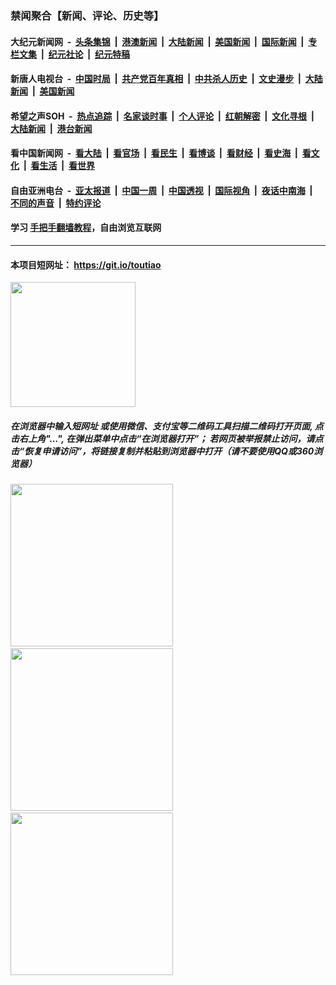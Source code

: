 ### 禁闻聚合【新闻、评论、历史等】

#### 大纪元新闻网 &nbsp;-&nbsp; [头条集锦](indexes/E头条集锦.md?t=02060822) &nbsp;|&nbsp; [港澳新闻](indexes/E港澳新闻.md?t=02060822)  &nbsp;|&nbsp; [大陆新闻](indexes/E大陆新闻.md?t=02060822) &nbsp;|&nbsp; [美国新闻](indexes/E美国新闻.md?t=02060822) &nbsp;|&nbsp; [国际新闻](indexes/E国际新闻.md?t=02060822) &nbsp;|&nbsp; [专栏文集](indexes/E专栏文集.md?t=02060822) &nbsp;|&nbsp; [纪元社论](indexes/E纪元社论.md?t=02060822) &nbsp;|&nbsp; [纪元特稿](indexes/E纪元特稿.md?t=02060822) 

#### 新唐人电视台 &nbsp;-&nbsp; [中国时局](indexes/N中国时局.md?t=02060822) &nbsp;|&nbsp; [共产党百年真相](indexes/N共产党百年真相.md?t=02060822) &nbsp;|&nbsp; [中共杀人历史](indexes/N中共杀人历史.md?t=02060822) &nbsp;|&nbsp; [文史漫步](indexes/N文史漫步.md?t=02060822) &nbsp;|&nbsp; [大陆新闻](indexes/N大陆新闻.md?t=02060822) &nbsp;|&nbsp; [美国新闻](indexes/N美国新闻.md?t=02060822)

#### 希望之声SOH &nbsp;-&nbsp; [热点追踪](indexes/H热点追踪.md?t=02060822) &nbsp;|&nbsp; [名家谈时事](indexes/H名家谈时事.md?t=02060822) &nbsp;|&nbsp; [个人评论](indexes/H个人评论.md?t=02060822)  &nbsp;|&nbsp; [红朝解密](indexes/H红朝解密.md?t=02060822) &nbsp;|&nbsp; [文化寻根](indexes/H文化寻根.md?t=02060822) &nbsp;|&nbsp; [大陆新闻](indexes/H大陆新闻.md?t=02060822) &nbsp;|&nbsp; [港台新闻](indexes/H港台新闻.md?t=02060822)

#### 看中国新闻网 &nbsp;-&nbsp; [看大陆](indexes/S看大陆.md?t=02060822) &nbsp;|&nbsp; [看官场](indexes/S看官场.md?t=02060822) &nbsp;|&nbsp; [看民生](indexes/S看民生.md?t=02060822)  &nbsp;|&nbsp; [看博谈](indexes/S看博谈.md?t=02060822) &nbsp;|&nbsp; [看财经](indexes/S看财经.md?t=02060822) &nbsp;|&nbsp; [看史海](indexes/S看史海.md?t=02060822) &nbsp;|&nbsp; [看文化](indexes/S看文化.md?t=02060822) &nbsp;|&nbsp; [看生活](indexes/S看生活.md?t=02060822) &nbsp;|&nbsp; [看世界](indexes/S看世界.md?t=02060822)

#### 自由亚洲电台 &nbsp;-&nbsp; [亚太报道](indexes/R亚太报道.md?t=02060822) &nbsp;|&nbsp; [中国一周](indexes/R中国一周.md?t=02060822) &nbsp;|&nbsp; [中国透视](indexes/R中国透视.md?t=02060822)  &nbsp;|&nbsp; [国际视角](indexes/R国际视角.md?t=02060822) &nbsp;|&nbsp; [夜话中南海](indexes/R夜话中南海.md?t=02060822) &nbsp;|&nbsp; [不同的声音](indexes/R不同的声音.md?t=02060822) &nbsp;|&nbsp; [特约评论](indexes/R特约评论.md?t=02060822)

#### 学习 [手把手翻墙教程](https://github.com/gfw-breaker/guides/wiki)，自由浏览互联网

----

#### 本项目短网址： https://git.io/toutiao
<img src="https://raw.githubusercontent.com/gfw-breaker/banned-news/master/scripts/img/qr.png" width="200px"/>  

##### 在浏览器中输入短网址 或使用微信、支付宝等二维码工具扫描二维码打开页面, 点击右上角"...", 在弹出菜单中点击“在浏览器打开”； 若网页被举报禁止访问，请点击“恢复申请访问”，将链接复制并粘贴到浏览器中打开（请不要使用QQ或360浏览器）

<img src="https://raw.githubusercontent.com/gfw-breaker/banned-news/master/scripts/img/1.png" width="260px"/> &nbsp; <img src="https://raw.githubusercontent.com/gfw-breaker/banned-news/master/scripts/img/2.png" width="260px"/> &nbsp; <img src="https://raw.githubusercontent.com/gfw-breaker/banned-news/master/scripts/img/3.png" width="260px"/>
